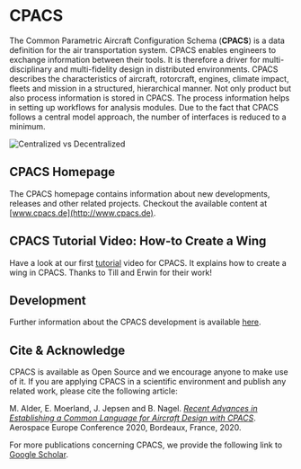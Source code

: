 # CPACS
The Common Parametric Aircraft Configuration Schema (**CPACS**) is a data definition for the air transportation system. CPACS enables engineers to exchange information between their tools. It is therefore a driver for multi-disciplinary and multi-fidelity design in distributed environments. CPACS describes the characteristics of aircraft, rotorcraft, engines, climate impact, fleets and mission in a structured, hierarchical manner. Not only product but also process information is stored in CPACS. The process information helps in setting up workflows for analysis modules. Due to the fact that CPACS follows a central model approach, the number of interfaces is reduced to a minimum.

![Centralized vs Decentralized](/development/images/centralized.png)

## CPACS Homepage

The CPACS homepage contains information about new developments, releases and other related projects. Checkout the available content at [www.cpacs.de](http://www.cpacs.de).

## CPACS Tutorial Video: How-to Create a Wing

Have a look at our first [tutorial](http://www.youtube.com/watch?v=NgYWfc5N-Xw) video for CPACS. It explains how to create a wing in CPACS. Thanks to Till and Erwin for their work!

## Development

Further information about the CPACS development is available [here](/development/README.md).

## Cite & Acknowledge

CPACS is available as Open Source and we encourage anyone to make use of it. If you are applying CPACS in a scientific environment and publish any related work, please cite the following article:

M. Alder, E. Moerland, J. Jepsen and B. Nagel. [_Recent Advances in Establishing a Common Language for Aircraft Design with CPACS_](https://elib.dlr.de/134341/). Aerospace Europe Conference 2020, Bordeaux, France, 2020.

For more publications concerning CPACS, we provide the following link to [Google Scholar](http://scholar.google.de/scholar?start=0&q=CPACS+Common+Parametric+Aircraft+Configuration+Schema&hl=de&as_sdt=0,5).
